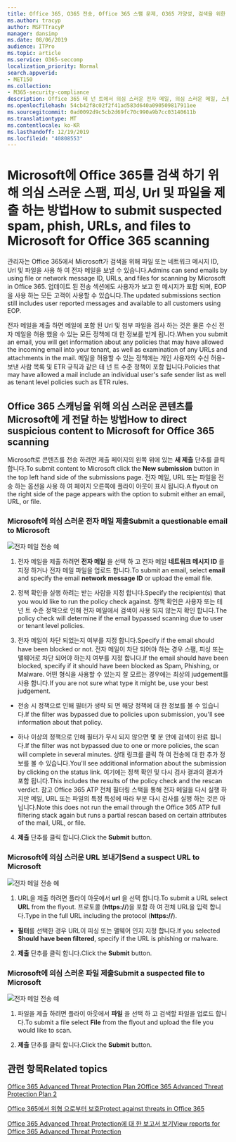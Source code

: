 ```yaml
---
title: Office 365, O365 전송, Office 365 스팸 문제, O365 가양성, 검색을 위한 전자 메일 전송, office 365에서 의심 스러운 전자 메일, 메일 검색, 365 피싱에 대 한 Microsoft 검색, Microsoft scan for 피싱, submit for 스팸, 제출 전자 메일, 전송 전자 메일, dodgy 전자 메일, 잘못 된 작업자 메일, 의심 스러운, 신뢰할 수 없는 메일, 보고서 피싱 전자 메일을 microsoft에 보고 하 고 microsoft에 게 microsoft에 사기 전자 메일 신고 받은 편지함의 전자 메일 office 365, 전자 메일 office 365의 바이러스
ms.author: tracyp
author: MSFTTracyP
manager: dansimp
ms.date: 08/06/2019
audience: ITPro
ms.topic: article
ms.service: O365-seccomp
localization_priority: Normal
search.appverid:
- MET150
ms.collection:
- M365-security-compliance
description: Office 365 테 넌 트에서 의심 스러운 전자 메일, 의심 스러운 메일, 스팸 및 기타 해로운 메시지, Url 및 파일을 검색을 위해 Microsoft에 제출 하는 방법에 대해 알아봅니다.
ms.openlocfilehash: 54cb42f8c02f2f41ad583d640a090509817911ee
ms.sourcegitcommit: 0ad0092d9c5cb2d69fc70c990a9b7cc03140611b
ms.translationtype: MT
ms.contentlocale: ko-KR
ms.lasthandoff: 12/19/2019
ms.locfileid: "40808553"
---
```

# <a name="how-to-submit-suspected-spam-phish-urls-and-files-to-microsoft-for-office-365-scanning"></a><span data-ttu-id="e083c-103">Microsoft에 Office 365를 검색 하기 위해 의심 스러운 스팸, 피싱, Url 및 파일을 제출 하는 방법</span><span class="sxs-lookup"><span data-stu-id="e083c-103">How to submit suspected spam, phish, URLs, and files to Microsoft for Office 365 scanning</span></span>

<span data-ttu-id="e083c-104">관리자는 Office 365에서 Microsoft가 검색을 위해 파일 또는 네트워크 메시지 ID, Url 및 파일을 사용 하 여 전자 메일을 보낼 수 있습니다.</span><span class="sxs-lookup"><span data-stu-id="e083c-104">Admins can send emails by using file or network message ID, URLs, and files for scanning by Microsoft in Office 365.</span></span> <span data-ttu-id="e083c-105">업데이트 된 전송 섹션에도 사용자가 보고 한 메시지가 포함 되며, EOP을 사용 하는 모든 고객이 사용할 수 있습니다.</span><span class="sxs-lookup"><span data-stu-id="e083c-105">The updated submissions section still includes user reported messages and available to all customers using EOP.</span></span>

<span data-ttu-id="e083c-106">전자 메일을 제출 하면 메일에 포함 된 Url 및 첨부 파일을 검사 하는 것은 물론 수신 전자 메일을 허용 했을 수 있는 모든 정책에 대 한 정보를 받게 됩니다.</span><span class="sxs-lookup"><span data-stu-id="e083c-106">When you submit an email, you will get information about any policies that may have allowed the incoming email into your tenant, as well as examination of any URLs and attachments in the mail.</span></span> <span data-ttu-id="e083c-107">메일을 허용할 수 있는 정책에는 개인 사용자의 수신 허용-보낸 사람 목록 및 ETR 규칙과 같은 테 넌 트 수준 정책이 포함 됩니다.</span><span class="sxs-lookup"><span data-stu-id="e083c-107">Policies that may have allowed a mail include an individual user's safe sender list as well as tenant level policies such as ETR rules.</span></span> 

## <a name="how-to-direct-suspicious-content-to-microsoft-for-office-365-scanning"></a><span data-ttu-id="e083c-108">Office 365 스캐닝을 위해 의심 스러운 콘텐츠를 Microsoft에 게 전달 하는 방법</span><span class="sxs-lookup"><span data-stu-id="e083c-108">How to direct suspicious content to Microsoft for Office 365 scanning</span></span>

<span data-ttu-id="e083c-109">Microsoft로 콘텐츠를 전송 하려면 제출 페이지의 왼쪽 위에 있는 **새 제출** 단추를 클릭 합니다.</span><span class="sxs-lookup"><span data-stu-id="e083c-109">To submit content to Microsoft click the **New submission** button in the top left hand side of the submissions page.</span></span> <span data-ttu-id="e083c-110">전자 메일, URL 또는 파일을 전송 하는 옵션을 사용 하 여 페이지 오른쪽에 플라이 아웃이 표시 됩니다.</span><span class="sxs-lookup"><span data-stu-id="e083c-110">A flyout on the right side of the page appears with the option to submit either an email, URL, or file.</span></span> 

### <a name="submit-a-questionable-email-to-microsoft"></a><span data-ttu-id="e083c-111">Microsoft에 의심 스러운 전자 메일 제출</span><span class="sxs-lookup"><span data-stu-id="e083c-111">Submit a questionable email to Microsoft</span></span>
![전자 메일 전송 예](../media/submission-flyout-email.PNG)
1. <span data-ttu-id="e083c-113">전자 메일을 제출 하려면 **전자 메일** 을 선택 하 고 전자 메일 **네트워크 메시지 ID** 를 지정 하거나 전자 메일 파일을 업로드 합니다.</span><span class="sxs-lookup"><span data-stu-id="e083c-113">To submit an email, select **email** and specify the email **network message ID** or upload the email file.</span></span> 

2. <span data-ttu-id="e083c-114">정책 확인을 실행 하려는 받는 사람을 지정 합니다.</span><span class="sxs-lookup"><span data-stu-id="e083c-114">Specify the recipient(s) that you would like to run the policy check against.</span></span> <span data-ttu-id="e083c-115">정책 확인은 사용자 또는 테 넌 트 수준 정책으로 인해 전자 메일에서 검색이 사용 되지 않는지 확인 합니다.</span><span class="sxs-lookup"><span data-stu-id="e083c-115">The policy check will determine if the email bypassed scanning due to user or tenant level policies.</span></span> 

3. <span data-ttu-id="e083c-116">전자 메일이 차단 되었는지 여부를 지정 합니다.</span><span class="sxs-lookup"><span data-stu-id="e083c-116">Specify if the email should have been blocked or not.</span></span> <span data-ttu-id="e083c-117">전자 메일이 차단 되어야 하는 경우 스팸, 피싱 또는 맬웨어로 차단 되어야 하는지 여부를 지정 합니다.</span><span class="sxs-lookup"><span data-stu-id="e083c-117">If the email should have been blocked, specify if it should have been blocked as Spam, Phishing, or Malware.</span></span> <span data-ttu-id="e083c-118">어떤 형식을 사용할 수 있는지 잘 모르는 경우에는 최상의 judgement를 사용 합니다.</span><span class="sxs-lookup"><span data-stu-id="e083c-118">If you are not sure what type it might be, use your best judgement.</span></span>  

* <span data-ttu-id="e083c-119">전송 시 정책으로 인해 필터가 생략 되 면 해당 정책에 대 한 정보를 볼 수 있습니다.</span><span class="sxs-lookup"><span data-stu-id="e083c-119">If the filter was bypassed due to policies upon submission, you'll see information about that policy.</span></span>

* <span data-ttu-id="e083c-120">하나 이상의 정책으로 인해 필터가 무시 되지 않으면 몇 분 안에 검색이 완료 됩니다.</span><span class="sxs-lookup"><span data-stu-id="e083c-120">If the filter was not bypassed due to one or more policies, the scan will complete in several minutes.</span></span> <span data-ttu-id="e083c-121">상태 링크를 클릭 하 여 전송에 대 한 추가 정보를 볼 수 있습니다.</span><span class="sxs-lookup"><span data-stu-id="e083c-121">You'll see additional information about the submission by clicking on the status link.</span></span> <span data-ttu-id="e083c-122">여기에는 정책 확인 및 다시 검사 결과의 결과가 포함 됩니다.</span><span class="sxs-lookup"><span data-stu-id="e083c-122">This includes the results of the policy check and the rescan verdict.</span></span> <span data-ttu-id="e083c-123">참고 Office 365 ATP 전체 필터링 스택을 통해 전자 메일을 다시 실행 하지만 메일, URL 또는 파일의 특정 특성에 따라 부분 다시 검사를 실행 하는 것은 아닙니다.</span><span class="sxs-lookup"><span data-stu-id="e083c-123">Note this does not run the email through the Office 365 ATP full filtering stack again but runs a partial rescan based on certain attributes of the mail, URL, or file.</span></span> 

4. <span data-ttu-id="e083c-124">**제출** 단추를 클릭 합니다.</span><span class="sxs-lookup"><span data-stu-id="e083c-124">Click the **Submit** button.</span></span>

### <a name="send-a-suspect-url-to-microsoft"></a><span data-ttu-id="e083c-125">Microsoft에 의심 스러운 URL 보내기</span><span class="sxs-lookup"><span data-stu-id="e083c-125">Send a suspect URL to Microsoft</span></span>
![전자 메일 전송 예](../media/submission-url-flyout.png)
1. <span data-ttu-id="e083c-127">URL을 제출 하려면 플라이 아웃에서 **url** 을 선택 합니다.</span><span class="sxs-lookup"><span data-stu-id="e083c-127">To submit a URL select **URL** from the flyout.</span></span> <span data-ttu-id="e083c-128">프로토콜 (**https://**)을 포함 하 여 전체 URL을 입력 합니다.</span><span class="sxs-lookup"><span data-stu-id="e083c-128">Type in the full URL including the protocol (**https://**).</span></span> 

* <span data-ttu-id="e083c-129">**필터**를 선택한 경우 URL이 피싱 또는 맬웨어 인지 지정 합니다.</span><span class="sxs-lookup"><span data-stu-id="e083c-129">If you selected **Should have been filtered**, specify if the URL is phishing or malware.</span></span>

2. <span data-ttu-id="e083c-130">**제출** 단추를 클릭 합니다.</span><span class="sxs-lookup"><span data-stu-id="e083c-130">Click the **Submit** button.</span></span> 


### <a name="submit-a-suspected-file-to-microsoft"></a><span data-ttu-id="e083c-131">Microsoft에 의심 스러운 파일 제출</span><span class="sxs-lookup"><span data-stu-id="e083c-131">Submit a suspected file to Microsoft</span></span>
![전자 메일 전송 예](../media/submission-file-flyout.PNG)
1. <span data-ttu-id="e083c-133">파일을 제출 하려면 플라이 아웃에서 **파일** 을 선택 하 고 검색할 파일을 업로드 합니다.</span><span class="sxs-lookup"><span data-stu-id="e083c-133">To submit a file select **File** from the flyout and upload the file you would like to scan.</span></span> 

2. <span data-ttu-id="e083c-134">**제출** 단추를 클릭 합니다.</span><span class="sxs-lookup"><span data-stu-id="e083c-134">Click the **Submit** button.</span></span>


## <a name="related-topics"></a><span data-ttu-id="e083c-135">관련 항목</span><span class="sxs-lookup"><span data-stu-id="e083c-135">Related topics</span></span>

[<span data-ttu-id="e083c-136">Office 365 Advanced Threat Protection Plan 2</span><span class="sxs-lookup"><span data-stu-id="e083c-136">Office 365 Advanced Threat Protection Plan 2</span></span>](office-365-ti.md)
  
[<span data-ttu-id="e083c-137">Office 365에서 위협 으로부터 보호</span><span class="sxs-lookup"><span data-stu-id="e083c-137">Protect against threats in Office 365</span></span>](protect-against-threats.md)
  
[<span data-ttu-id="e083c-138">Office 365 Advanced Threat Protection에 대 한 보고서 보기</span><span class="sxs-lookup"><span data-stu-id="e083c-138">View reports for Office 365 Advanced Threat Protection</span></span>](view-reports-for-atp.md)
  


